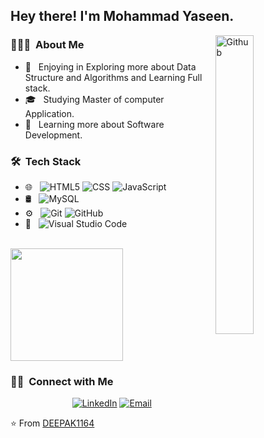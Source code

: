 
 <h2> Hey there! I'm Mohammad Yaseen.</h2>


<img width="35%" align="right" alt="Github" src="https://user-images.githubusercontent.com/48678280/88862734-4903af80-d201-11ea-968b-9c939d88a37c.gif" />


<h3> 👨🏻‍💻 &nbsp;About Me </h3>

- 🤩 &nbsp; Enjoying in Exploring more about Data Structure and Algorithms and Learning Full stack.
- 🎓 &nbsp; Studying Master of computer Application.
- 🌱 &nbsp; Learning more about Software Development.

<h3> 🛠 &nbsp;Tech Stack</h3>

- 🌐 &nbsp;
  ![HTML5](https://img.shields.io/badge/-HTML5-333333?style=flat&logo=HTML5)
  ![CSS](https://img.shields.io/badge/-CSS-333333?style=flat&logo=CSS3&logoColor=1572B6)
  ![JavaScript](https://img.shields.io/badge/-JavaScript-333333?style=flat&logo=javascript)
- 🛢 &nbsp;
  ![MySQL](https://img.shields.io/badge/-MySQL-333333?style=flat&logo=mysql)
- ⚙️ &nbsp;
  ![Git](https://img.shields.io/badge/-Git-333333?style=flat&logo=git)
  ![GitHub](https://img.shields.io/badge/-GitHub-333333?style=flat&logo=github)
- 🔧 &nbsp;
  ![Visual Studio Code](https://img.shields.io/badge/-Visual%20Studio%20Code-333333?style=flat&logo=visual-studio-code&logoColor=007ACC)
<br/>

<a href="https://github.com/AVS1508">
  <img height="180em" src="https://github-readme-stats.vercel.app/api/top-langs/?username=Md-Yaseen-Dev&theme=buefy&layout=compact" />
</a>

<br/>


<h3> 🤝🏻 &nbsp;Connect with Me </h3>

<p align="center">
<a href="https://www.linkedin.com/in/mohammad-yaseen-0a3175251/"><img alt="LinkedIn" src="https://img.shields.io/badge/LinkedIn-mohammad-yaseen-blue?style=flat-square&logo=linkedin"></a>
<a href="mailto:mohammadyaseen.dev@gmail.com"><img alt="Email" src="https://img.shields.io/badge/Email-mohammadyaseen.dev@gmail.com-blue?style=flat-square&logo=gmail"></a>
</p>

⭐️ From [DEEPAK1164](https://github.com/Md-Yaseen-Dev)
